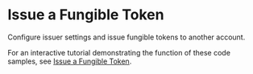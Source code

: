 # Issue a Fungible Token

Configure issuer settings and issue fungible tokens to another account.

For an interactive tutorial demonstrating the function of these code samples, see [Issue a Fungible Token](https://xrpl.org/issue-a-fungible-token.html).
